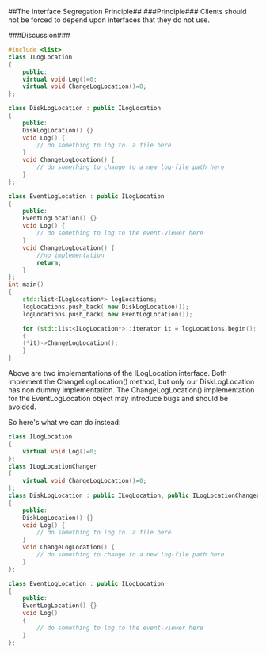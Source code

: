 ##The Interface Segregation Principle##
###Principle###
Clients should not be forced to depend upon interfaces that they do not use.

###Discussion###

```CPP
#include <list>
class ILogLocation
{
    public:
	virtual void Log()=0;
	virtual void ChangeLogLocation()=0;
};

class DiskLogLocation : public ILogLocation
{
    public:
	DiskLogLocation() {}
	void Log() {
	    // do something to log to  a file here
	}
	void ChangeLogLocation() {
	    // do something to change to a new log-file path here
	}
};

class EventLogLocation : public ILogLocation
{
    public:
	EventLogLocation() {}
	void Log() {
	    // do something to log to the event-viewer here
	}
	void ChangeLogLocation() {
	    //no implementation
	    return;
	}
};
int main()
{
    std::list<ILogLocation*> logLocations;
    logLocations.push_back( new DiskLogLocation());
    logLocations.push_back( new EventLogLocation());

    for (std::list<ILogLocation*>::iterator it = logLocations.begin(); it != logLocations.end(); it++)
    {
	(*it)->ChangeLogLocation();
    }
}

```


Above are two implementations of the ILogLocation interface. Both implement the ChangeLogLocation() method, but only our DiskLogLocation has non dummy implementation.  The ChangeLogLocation() implementation for the EventLogLocation object may introduce bugs and should be avoided.

So here's what we can do instead:


```cpp
class ILogLocation
{
    virtual void Log()=0;
};
class ILogLocationChanger
{
    virtual void ChangeLogLocation()=0;
};
class DiskLogLocation : public ILogLocation, public ILogLocationChanger
{
    public:
	DiskLogLocation() {}
	void Log() {
	    // do something to log to  a file here
	}
	void ChangeLogLocation() {
	    // do something to change to a new log-file path here
	}
};

class EventLogLocation : public ILogLocation
{
    public:
	EventLogLocation() {}
	void Log()
	{
	    // do something to log to the event-viewer here
	}
};

```